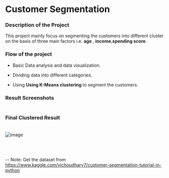 # Customer Segmentation 

### <b> Description of the Project </b>

This project mainly focus on segmenting the customers into different cluster on the basis of three main factors i.e. <b> age </b>, <b>income</b>,<b>spending score</b>.

### <b> Flow of the project </b>

* Basic Data analysis and data visualization.
* Dividing data into different categories.

* Using <b>Using K-Means clustering </b> to segment the customers.

### <b> Result Screenshots </b><br><br>

### Final Clustered Result <br><br>
![image](https://user-images.githubusercontent.com/57294417/140095797-1f7f9b22-b54e-4360-84a5-983a30dc54cf.png)


<br>
<br>

-- Note: Get the dataset from https://www.kaggle.com/vjchoudhary7/customer-segmentation-tutorial-in-python
